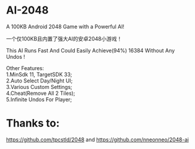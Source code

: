 # AI-2048
A 100KB Android 2048 Game with a Powerful AI!

一个仅100KB且内置了强大AI的安卓2048小游戏！

This AI Runs Fast And Could Easily Achieve(94%) 16384 Without Any Undos !

Other Features:  
1.MinSdk 11, TargetSDK 33;  
2.Auto Select Day/Night UI;  
3.Various Custom Settings;  
4.Cheat(Remove All 2 Tiles);  
5.Infinite Undos For Player;  

# Thanks to:
https://github.com/tpcstld/2048
and 
https://github.com/nneonneo/2048-ai
